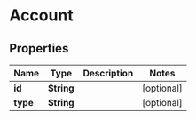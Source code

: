# Account

## Properties
Name | Type | Description | Notes
------------ | ------------- | ------------- | -------------
**id** | **String** |  |  [optional]
**type** | **String** |  |  [optional]
